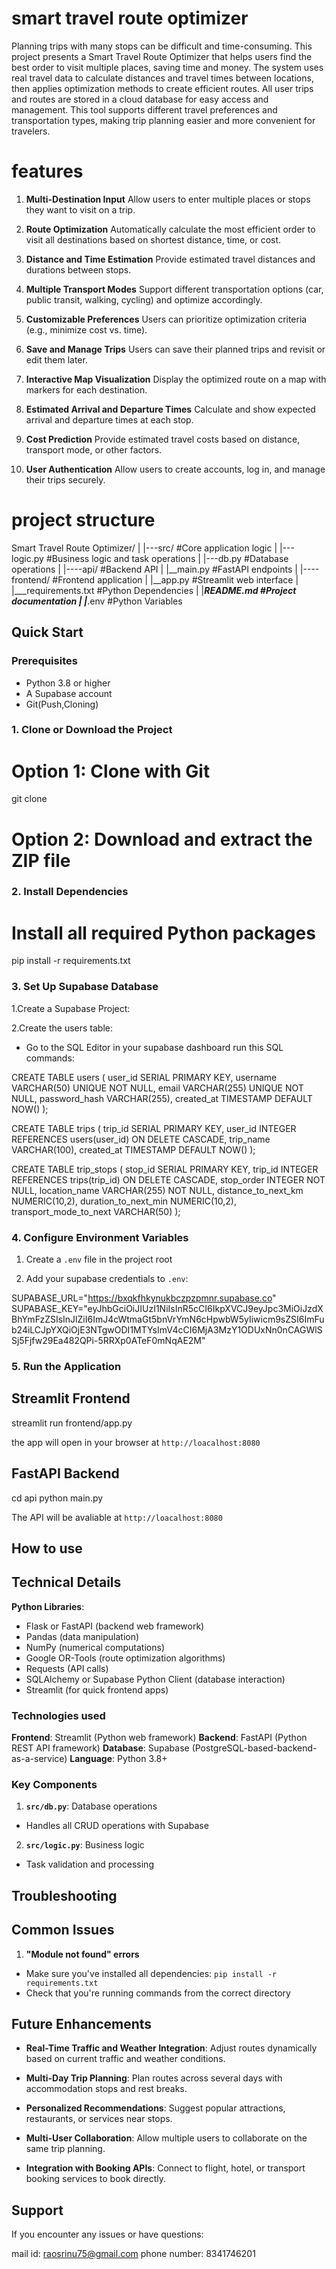 # smart travel route optimizer

Planning trips with many stops can be difficult and time-consuming. This project presents a Smart Travel Route Optimizer that helps users find the best order to visit multiple places, saving time and money. The system uses real travel data to calculate distances and travel times between locations, then applies optimization methods to create efficient routes. All user trips and routes are stored in a cloud database for easy access and management. This tool supports different travel preferences and transportation types, making trip planning easier and more convenient for travelers.

# features

1. **Multi-Destination Input**
   Allow users to enter multiple places or stops they want to visit on a trip.

2. **Route Optimization**
   Automatically calculate the most efficient order to visit all destinations based on shortest distance, time, or cost.

3. **Distance and Time Estimation**
   Provide estimated travel distances and durations between stops.

4. **Multiple Transport Modes**
   Support different transportation options (car, public transit, walking, cycling) and optimize accordingly.

5. **Customizable Preferences**
   Users can prioritize optimization criteria (e.g., minimize cost vs. time).

6. **Save and Manage Trips**
   Users can save their planned trips and revisit or edit them later.

7. **Interactive Map Visualization**
   Display the optimized route on a map with markers for each destination.

8. **Estimated Arrival and Departure Times**
   Calculate and show expected arrival and departure times at each stop.

9. **Cost Prediction**
   Provide estimated travel costs based on distance, transport mode, or other factors.

10. **User Authentication**
    Allow users to create accounts, log in, and manage their trips securely.

# project structure

Smart Travel Route Optimizer/
|
|---src/           #Core application logic
|    |---logic.py  #Business logic and task
operations
|   |---db.py      #Database operations
|
|----api/          #Backend API
|    |__main.py    #FastAPI endpoints
|
|----frontend/     #Frontend application
|     |__app.py    #Streamlit web interface
|
|___requirements.txt   #Python Dependencies
|
|___README.md          #Project documentation
|
|___.env               #Python Variables


## Quick Start

### Prerequisites

- Python 3.8 or higher
- A Supabase account
- Git(Push,Cloning)

### 1. Clone or Download the Project 

# Option 1: Clone with Git
git clone <repository url>

# Option 2: Download and extract the ZIP file

### 2. Install Dependencies

# Install all required Python packages
pip install -r requirements.txt

### 3. Set Up Supabase Database

1.Create a Supabase Project:

2.Create the users table:

- Go to the SQL Editor in your supabase dashboard run this SQL commands:

CREATE TABLE users (
    user_id SERIAL PRIMARY KEY,
    username VARCHAR(50) UNIQUE NOT NULL,
    email VARCHAR(255) UNIQUE NOT NULL,
    password_hash VARCHAR(255),
    created_at TIMESTAMP DEFAULT NOW()
);

CREATE TABLE trips (
    trip_id SERIAL PRIMARY KEY,
    user_id INTEGER REFERENCES users(user_id) ON DELETE CASCADE,
    trip_name VARCHAR(100),
    created_at TIMESTAMP DEFAULT NOW()
);

CREATE TABLE trip_stops (
    stop_id SERIAL PRIMARY KEY,
    trip_id INTEGER REFERENCES trips(trip_id) ON DELETE CASCADE,
    stop_order INTEGER NOT NULL,
    location_name VARCHAR(255) NOT NULL,
    distance_to_next_km NUMERIC(10,2),
    duration_to_next_min NUMERIC(10,2),
    transport_mode_to_next VARCHAR(50)
);


### 4. Configure Environment Variables

1. Create a `.env` file in the project root

2. Add your supabase credentials to `.env`:

SUPABASE_URL="https://bxqkfhkynukbczpzpmnr.supabase.co"
SUPABASE_KEY="eyJhbGciOiJIUzI1NiIsInR5cCI6IkpXVCJ9eyJpc3MiOiJzdXBhYmFzZSIsInJlZiI6ImJ4cWtmaGt5bnVrYmN6cHpwbW5yIiwicm9sZSI6ImFub24iLCJpYXQiOjE3NTgwODI1MTYsImV4cCI6MjA3MzY1ODUxNn0nCAGWlSSj5Fjfw29Ea482QPi-5RRXp0ATeF0mNqAE2M"

### 5. Run the Application

## Streamlit Frontend
streamlit run frontend/app.py

the app will open in your browser at `http://loacalhost:8080`

## FastAPI Backend

cd api
python main.py

The API will be avaliable at `http://loacalhost:8080`

## How to use

## Technical Details

**Python Libraries**:
- Flask or FastAPI (backend web framework)
- Pandas (data manipulation)
- NumPy (numerical computations)
- Google OR-Tools (route optimization algorithms)
- Requests (API calls)
- SQLAlchemy or Supabase Python Client (database interaction)
- Streamlit (for quick frontend apps)

### Technologies used

**Frontend**: Streamlit (Python web framework)
**Backend**: FastAPI (Python REST API framework)
**Database**: Supabase (PostgreSQL-based-backend-as-a-service)
**Language**: Python 3.8+

### Key Components

1. **`src/db.py`**: Database operations 
- Handles all CRUD operations with Supabase

2. **`src/logic.py`**: Business logic 
- Task validation and processing

## Troubleshooting

## Common Issues

1. **"Module not found" errors**
- Make sure you've installed all dependencies: `pip install -r requirements.txt`
- Check that you're running commands from the correct directory

## Future Enhancements

- **Real-Time Traffic and Weather Integration**:
Adjust routes dynamically based on current traffic and weather conditions.

- **Multi-Day Trip Planning**:
Plan routes across several days with accommodation stops and rest breaks.

- **Personalized Recommendations**:
Suggest popular attractions, restaurants, or services near stops.

- **Multi-User Collaboration**:
Allow multiple users to collaborate on the same trip planning.

- **Integration with Booking APIs**:
Connect to flight, hotel, or transport booking services to book directly.

## Support

If you encounter any issues or have questions:

mail id: raosrinu75@gmail.com
phone number: 8341746201





